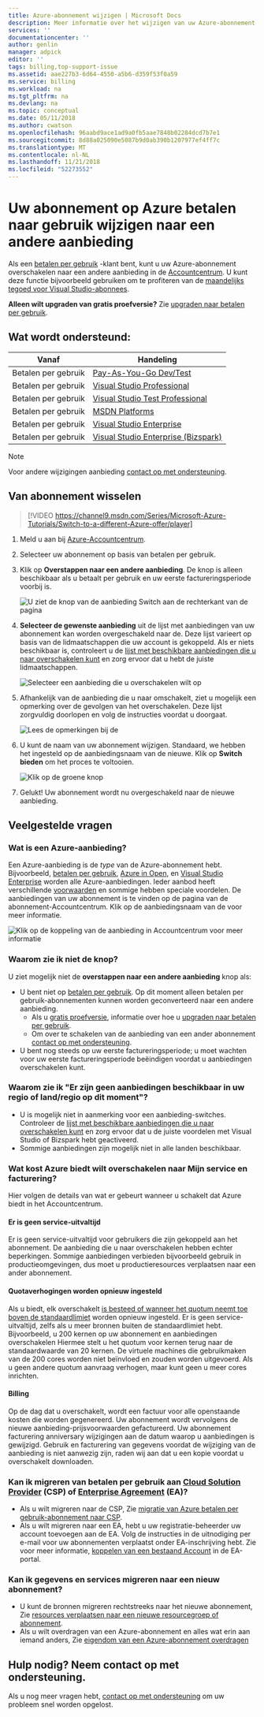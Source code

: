 ```yaml
---
title: Azure-abonnement wijzigen | Microsoft Docs
description: Meer informatie over het wijzigen van uw Azure-abonnement en schakel over naar een andere aanbieding met behulp van Azure-Accountcentrum
services: ''
documentationcenter: ''
author: genlin
manager: adpick
editor: ''
tags: billing,top-support-issue
ms.assetid: aae227b3-6d64-4550-a5b6-d359f53f0a59
ms.service: billing
ms.workload: na
ms.tgt_pltfrm: na
ms.devlang: na
ms.topic: conceptual
ms.date: 05/11/2018
ms.author: cwatson
ms.openlocfilehash: 96aabd9ace1ad9a0fb5aae7848b02284dcd7b7e1
ms.sourcegitcommit: 8d88a025090e5087b9d0ab390b1207977ef4ff7c
ms.translationtype: MT
ms.contentlocale: nl-NL
ms.lasthandoff: 11/21/2018
ms.locfileid: "52273552"
---
```

# <a name="change-your-azure-pay-as-you-go-subscription-to-a-different-offer"></a>Uw abonnement op Azure betalen naar gebruik wijzigen naar een andere aanbieding

Als een [betalen per gebruik](https://azure.microsoft.com/offers/ms-azr-0003p/) -klant bent, kunt u uw Azure-abonnement overschakelen naar een andere aanbieding in de [Accountcentrum](https://account.windowsazure.com/Subscriptions). U kunt deze functie bijvoorbeeld gebruiken om te profiteren van de [maandelijks tegoed voor Visual Studio-abonnees](https://azure.microsoft.com/pricing/member-offers/msdn-benefits-details/). 

**Alleen wilt upgraden van gratis proefversie?** Zie [upgraden naar betalen per gebruik](billing-upgrade-azure-subscription.md).

## <a name="whats-supported"></a>Wat wordt ondersteund:

| Vanaf | Handeling |
| --- | --- |
| Betalen per gebruik |[Pay-As-You-Go Dev/Test](https://azure.microsoft.com/offers/ms-azr-0023p/) |
| Betalen per gebruik |[Visual Studio Professional](https://azure.microsoft.com/offers/ms-azr-0059p/) |
| Betalen per gebruik |[Visual Studio Test Professional](https://azure.microsoft.com/offers/ms-azr-0060p/) |
| Betalen per gebruik |[MSDN Platforms](https://azure.microsoft.com/offers/ms-azr-0062p/) |
| Betalen per gebruik |[Visual Studio Enterprise](https://azure.microsoft.com/offers/ms-azr-0063p/) |
| Betalen per gebruik |[Visual Studio Enterprise (Bizspark)](https://azure.microsoft.com/offers/ms-azr-0064p/) |

> [!NOTE]
> Voor andere wijzigingen aanbieding [contact op met ondersteuning](https://portal.azure.com/?#blade/Microsoft_Azure_Support/HelpAndSupportBlade).
>
>

## <a name="switch-subscription-offer"></a>Van abonnement wisselen

> [!VIDEO https://channel9.msdn.com/Series/Microsoft-Azure-Tutorials/Switch-to-a-different-Azure-offer/player]
>
>

1. Meld u aan bij [Azure-Accountcentrum](https://account.windowsazure.com/Subscriptions).
1. Selecteer uw abonnement op basis van betalen per gebruik.
1. Klik op **Overstappen naar een andere aanbieding**. De knop is alleen beschikbaar als u betaalt per gebruik en uw eerste factureringsperiode voorbij is.

   ![U ziet de knop van de aanbieding Switch aan de rechterkant van de pagina](./media/billing-how-to-switch-azure-offer/switchbutton.png)
1. **Selecteer de gewenste aanbieding** uit de lijst met aanbiedingen van uw abonnement kan worden overgeschakeld naar de. Deze lijst varieert op basis van de lidmaatschappen die uw account is gekoppeld. Als er niets beschikbaar is, controleert u de [lijst met beschikbare aanbiedingen die u naar overschakelen kunt](#whats-supported) en zorg ervoor dat u hebt de juiste lidmaatschappen. 

   ![Selecteer een aanbieding die u overschakelen wilt op](./media/billing-how-to-switch-azure-offer/selectoffer.png)
1. Afhankelijk van de aanbieding die u naar omschakelt, ziet u mogelijk een opmerking over de gevolgen van het overschakelen. Deze lijst zorgvuldig doorlopen en volg de instructies voordat u doorgaat.

   ![Lees de opmerkingen bij de](./media/billing-how-to-switch-azure-offer/thingstonote.png)
1. U kunt de naam van uw abonnement wijzigen. Standaard, we hebben het ingesteld op de aanbiedingsnaam van de nieuwe. Klik op **Switch bieden** om het proces te voltooien.

   ![Klik op de groene knop](./media/billing-how-to-switch-azure-offer/confirmpage.png)
1. Gelukt! Uw abonnement wordt nu overgeschakeld naar de nieuwe aanbieding.

## <a name="frequently-asked-questions"></a>Veelgestelde vragen

### <a name="what-is-an-azure-offer"></a>Wat is een Azure-aanbieding?

Een Azure-aanbieding is de *type* van de Azure-abonnement hebt. Bijvoorbeeld, [betalen per gebruik](https://azure.microsoft.com/offers/ms-azr-0003p/), [Azure in Open](https://azure.microsoft.com/offers/ms-azr-0111p/), en [Visual Studio Enterprise](https://azure.microsoft.com/offers/ms-azr-0063p/) worden alle Azure-aanbiedingen. Ieder aanbod heeft verschillende [voorwaarden](https://azure.microsoft.com/support/legal/offer-details/) en sommige hebben speciale voordelen. De aanbiedingen van uw abonnement is te vinden op de pagina van de abonnement-Accountcentrum. Klik op de aanbiedingsnaam van de voor meer informatie.

   ![Klik op de koppeling van de aanbieding in Accountcentrum voor meer informatie](./media/billing-how-to-switch-azure-offer/offerlink.png)

### <a name="why-dont-i-see-the-button"></a>Waarom zie ik niet de knop?

U ziet mogelijk niet de **overstappen naar een andere aanbieding** knop als:

* U bent niet op [betalen per gebruik](https://azure.microsoft.com/offers/ms-azr-0003p/). Op dit moment alleen betalen per gebruik-abonnementen kunnen worden geconverteerd naar een andere aanbieding.
  * Als u [gratis proefversie](https://azure.microsoft.com/free/), informatie over hoe u [upgraden naar betalen per gebruik](billing-upgrade-azure-subscription.md).
  * Om over te schakelen van de aanbieding van een ander abonnement [contact op met ondersteuning](https://portal.azure.com/?#blade/Microsoft_Azure_Support/HelpAndSupportBlade).
* U bent nog steeds op uw eerste factureringsperiode; u moet wachten voor uw eerste factureringsperiode beëindigen voordat u aanbiedingen overschakelen kunt.

### <a name="why-do-i-see-there-are-no-offers-available-in-your-region-or-country-at-this-time"></a>Waarom zie ik "Er zijn geen aanbiedingen beschikbaar in uw regio of land/regio op dit moment"?

* U is mogelijk niet in aanmerking voor een aanbieding-switches. Controleer de [lijst met beschikbare aanbiedingen die u naar overschakelen kunt](#whats-supported) en zorg ervoor dat u de juiste voordelen met Visual Studio of Bizspark hebt geactiveerd.
* Sommige aanbiedingen zijn mogelijk niet in alle landen beschikbaar.

### <a name="what-does-switching-azure-offers-do-to-my-service-and-billing"></a>Wat kost Azure biedt wilt overschakelen naar Mijn service en facturering?

Hier volgen de details van wat er gebeurt wanneer u schakelt dat Azure biedt in het Accountcentrum.

#### <a name="no-service-downtime"></a>Er is geen service-uitvaltijd

Er is geen service-uitvaltijd voor gebruikers die zijn gekoppeld aan het abonnement. De aanbieding die u naar overschakelen hebben echter beperkingen. Sommige aanbiedingen verbieden bijvoorbeeld gebruik in productieomgevingen, dus moet u productieresources verplaatsen naar een ander abonnement.

#### <a name="quota-increases-are-reset"></a>Quotaverhogingen worden opnieuw ingesteld

Als u biedt, elk overschakelt [is besteed of wanneer het quotum neemt toe boven de standaardlimiet](../azure-supportability/resource-manager-core-quotas-request.md) worden opnieuw ingesteld. Er is geen service-uitvaltijd, zelfs als u meer bronnen buiten de standaardlimiet hebt. Bijvoorbeeld, u 200 kernen op uw abonnement en aanbiedingen overschakelen Hiermee stelt u het quotum voor kernen terug naar de standaardwaarde van 20 kernen. De virtuele machines die gebruikmaken van de 200 cores worden niet beïnvloed en zouden worden uitgevoerd. Als u geen andere quotum aanvraag verhogen, maar kunt geen u meer cores inrichten.

#### <a name="billing"></a>Billing

Op de dag dat u overschakelt, wordt een factuur voor alle openstaande kosten die worden gegenereerd. Uw abonnement wordt vervolgens de nieuwe aanbieding-prijsvoorwaarden gefactureerd. Uw abonnement facturering anniversary wijzigingen aan de datum waarop u aanbiedingen is gewijzigd. Gebruik en facturering van gegevens voordat de wijziging van de aanbieding is niet aanwezig zijn, raden wij aan dat u een kopie voordat u overschakelt downloaden.

### <a name="can-i-migrate-from-pay-as-you-go-to-cloud-solution-providerhttpspartnermicrosoftcomsolutionscloud-reseller-overview-csp-or-enterprise-agreementhttpsazuremicrosoftcompricingenterprise-agreement-ea"></a>Kan ik migreren van betalen per gebruik aan [Cloud Solution Provider](https://partner.microsoft.com/Solutions/cloud-reseller-overview) (CSP) of [Enterprise Agreement](https://azure.microsoft.com/pricing/enterprise-agreement/) (EA)?

* Als u wilt migreren naar de CSP, Zie [migratie van Azure betalen per gebruik-abonnement naar CSP](https://docs.microsoft.com/azure/cloud-solution-provider/migration/migration-from-payg-to-csp).
* Als u wilt migreren naar een EA, hebt u uw registratie-beheerder uw account toevoegen aan de EA. Volg de instructies in de uitnodiging per e-mail voor uw abonnementen verplaatst onder EA-inschrijving hebt. Zie voor meer informatie, [koppelen van een bestaand Account](https://ea.azure.com/helpdocs/associateExistingAccount) in de EA-portal.

### <a name="can-i-migrate-data-and-services-to-a-new-subscription"></a>Kan ik gegevens en services migreren naar een nieuw abonnement?

* U kunt de bronnen migreren rechtstreeks naar het nieuwe abonnement, Zie [resources verplaatsen naar een nieuwe resourcegroep of abonnement](../azure-resource-manager/resource-group-move-resources.md).
* Als u wilt overdragen van een Azure-abonnement en alles wat erin aan iemand anders, Zie [eigendom van een Azure-abonnement overdragen](billing-subscription-transfer.md)

## <a name="need-help-contact-support"></a>Hulp nodig? Neem contact op met ondersteuning.

Als u nog meer vragen hebt, [contact op met ondersteuning](https://portal.azure.com/?#blade/Microsoft_Azure_Support/HelpAndSupportBlade) om uw probleem snel worden opgelost.
